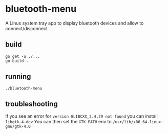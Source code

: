 # bluetooth-menu
A Linux system tray app to display bluetooth devices and allow to connect/disconnect

## build
```
go get -u ./...
go build .
```

## running
```
./bluetooth-menu
```
## troubleshooting
If you see an error for `version GLIBCXX_3.4.29 not found` you can install `libgtk-4-dev`
You can then set the `GTK_PATH` env to `/usr/lib/x86_64-linux-gnu/gtk-4.0`